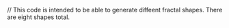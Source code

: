// This code is intended to be able to generate diffeent fractal shapes. There are eight shapes total.
